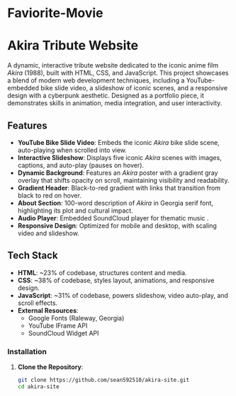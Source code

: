 # Faviorite-Movie
# Akira Tribute Website

A dynamic, interactive tribute website dedicated to the iconic anime film *Akira* (1988), built with HTML, CSS, and JavaScript. This project showcases a blend of modern web development techniques, including a YouTube-embedded bike slide video, a slideshow of iconic scenes, and a responsive design with a cyberpunk aesthetic. Designed as a portfolio piece, it demonstrates skills in animation, media integration, and user interactivity.


## Features

- **YouTube Bike Slide Video**: Embeds the iconic *Akira* bike slide scene, auto-playing when scrolled into view.
- **Interactive Slideshow**: Displays five iconic *Akira* scenes with images, captions, and auto-play (pauses on hover).
- **Dynamic Background**: Features an *Akira* poster with a gradient gray overlay that shifts opacity on scroll, maintaining visibility and readability.
- **Gradient Header**: Black-to-red gradient with links that transition from black to red on hover.
- **About Section**: 100-word description of *Akira* in Georgia serif font, highlighting its plot and cultural impact.
- **Audio Player**: Embedded SoundCloud player for thematic music .
- **Responsive Design**: Optimized for mobile and desktop, with scaling video and slideshow.

## Tech Stack

- **HTML**: ~23% of codebase, structures content and media.
- **CSS**: ~38% of codebase, styles layout, animations, and responsive design.
- **JavaScript**: ~31% of codebase, powers slideshow, video auto-play, and scroll effects.
- **External Resources**:
  - Google Fonts (Raleway, Georgia)
  - YouTube IFrame API
  - SoundCloud Widget API


### Installation
1. **Clone the Repository**:
   ```bash
   git clone https://github.com/sean592510/akira-site.git
   cd akira-site
